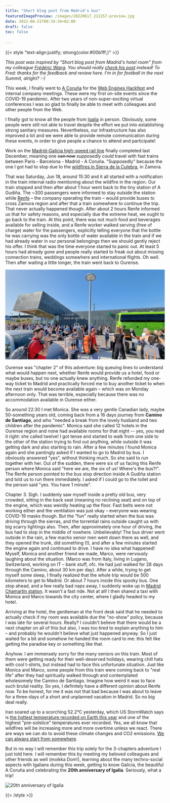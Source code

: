```yaml
---
title: "Short blog post from Madrid's bus"
featuredImagePreview: /images/20220617_212257-preview.jpg
date: 2022-06-21T00:34:34+02:00
draft: false
toc: false

---
```


{{< style "text-align:justify; strong{color:#00b1ff;}" >}}

_This post was inspired by "Short blog post from Madrid's hotel room" from my colleague [Frédéric Wang](https://frederic-wang.fr/). You should really [check his post](https://frederic-wang.fr/short-blog-post-from-madrid-s-hotel-room.html
) instead! To Fred: thanks for the feedback and review here. I'm in for football in the next Summit, alright? :-)_

This week, I finally went to [A Coruña](https://en.wikipedia.org/wiki/A_Coru%C3%B1a) for the [Web Engines Hackfest](https://webengineshackfest.org/2022/) and internal company meetings. These were my first on-site events since the COVID-19 pandemic. After two years of non-super-exciting virtual conferences I was so glad to finally be able to meet with colleagues and other people from the Web.

I finally got to know all the people from [Igalia](https://www.igalia.com/team/) in person. Obviously, some people were still not able to travel despite the effort we put into establishing strong sanitary measures. Nevertheless, our infrastructure has also improved a lot and we were able to provide remote communication during these events, in order to give people a chance to attend and participate!

Work on the [Madrid–Galicia high-speed rail line](https://en.wikipedia.org/wiki/Madrid%E2%80%93Galicia_high-speed_rail_line) finally completed last December, meaning one ~~can now~~ _supposedly could_ travel with fast trains between Paris - Barcelona - Madrid - A Coruña. "Supposedly" because the one I got had to stop due to the [wildfires in Sierra de la Culebra](https://elpais.com/espana/2022-06-18/los-incendios-avanzan-en-cataluna-castilla-y-leon-y-comunidad-valenciana.html), in Zamora. 

That was Saturday, Jun 18, around 15:30 and it all started with a notification in the train internal radio mentioning about the wildfire in the region. Our train stopped and then after about 1 hour went back to the tiny station of A Gudiña. The ~300 passengers were informed to stay outside the station while [Renfe](https://en.wikipedia.org/wiki/Renfe) –  the company operating the train – would provide buses to cross Zamora region and after that a train somewhere to continue the trip. That never actually happened though. After about 2 hours Renfe informed us that for safety reasons, and especially due the extreme heat, we ought to go back to the train. At this point, there was not much food and beverages available for selling inside, and a Renfe worker walked serving (free of charge) water for the passengers, explicitly telling everyone that the bottle he was carrying was the only bottle of water available in the train and if we had already water in our personal belongings then we should gently reject his offer. I think that was the time everyone started to panic out. At least 5 hours had already gone and people really started to freak out about missing connection trains, weddings somewhere and international flights. Oh well. Then after waiting a little longer, the train went back to Ourense.

![A Gudiña](/images/20220618_184743.jpg)

Ourense was "chapter 2" of this adventure: big queuing lines to understand what would happen next, whether Renfe would provide us a hotel, food or maybe buses, but no one actually knew anything. Renfe refunded my one-way ticket to Madrid and practically forced me to buy another ticket to when the next train would become available again – which was on Monday afternoon only. That was terrible, especially because there was no accommodation available in Ourense either.

So around 22:30 I met Monica. She was a very gentle Canadian lady, maybe 50-something years old, coming back from a 16 days journey from **Camino de Santiago**, and who "needed a break from the lovely husband and two children after the pandemic". Monica said she called 12 hotels in the Ourense region and none had available rooms for that night -- yes, you read it right: she called twelve! I got tense and started to walk from one side to the other of the station trying to find out anything, while outside it was getting dark and also starting to rain. After a few minutes I found Monica again and she pantingly asked if I wanted to go to Madrid by bus. I obviously answered "yes", without thinking much. So she said to run together with her. Out of the sudden, there were six of us facing this Renfe person where Monica said "here we are, the six of us! Where's the bus?!". The Renfe person pointed to the bus stop direction inside A Gudiña station and told us to run there immediately. I asked if I could go to the toilet and the person said "yes. You have 1 minute".

Chapter 3. Sigh. I suddenly saw myself inside a pretty old bus, very crowded, sitting in the back seat (meaning no reclining seat) and on top of the engine, which was weirdly heating up the floor. Fast belts were not working either and the ventilation was just okay – everyone was wearing COVID-19 masks though. But the "fun" really started when the bus was driving through the sierras, and the torrential rains outside caught us with big scarry lightings also. Then, after approximately one hour of driving, the bus had to stop in the middle of nowhere. Unbelievably! The bus driver went outside in the rain, a few macho senior men went down there as well, and they opened the trunk, did something (!), and after a few minutes started the engine again and continued to drive. I have no idea what happened! Myself, Monica and another friend we made, Marco, were nervously laughing about the situation. (Marco was from Italy, living in Lugano, Switzerland, working on IT – bank stuff, ofc. He had just walked for 28 days through the Camino, about 30 km per day). After a while, trying to get myself some sleep, I finally realized that the whole trip would be 500 kilometers to get to Madrid. Or about 7 hours inside this spooky bus. One stop ahead, and a few really bad naps away, I suddenly woke up in [Madrid Chamartín station](https://en.wikipedia.org/wiki/Madrid_Chamart%C3%ADn_railway_station). It wasn't a fast ride. Not at all! I then shared a taxi with Monica and Marco towards the city center, where I gladly headed to my hotel.

Arriving at the hotel, the gentleman at the front desk said that he needed to actually check if my room was available due the "no-show" policy, because I was late for several hours. Really? I couldn't believe that there would be a next chapter on all of this but also, I was too tired to explain anything to him – and probably he wouldn't believe what just happened anyway. So I just waited for a bit and somehow he handed the room card to me: this felt like getting the paradise key or something like that.

Anyhow. I am immensely sorry for the many seniors on this train. Most of them were getting ready for their well-deserved holidays, wearing chill hats with cool t-shirts, but instead had to face this unfortunate situation. Just like Monica and Marco, some people from this train were coming back to "real life" after they had spiritually walked through and contemplated wholesomely the Camino de Santiago. Imagine how weird it was to face such brutal reality. So yes, I definitely have a different opinion about Renfe now. To be honest, for me it was not that bad because I was about to leave for a three-days of a short and unplanned vacation in Madrid. So no big deal really.

Iran soared up to a scorching 52.2°C yesterday, which US StormWatch says is [the hottest temperature recorded on Earth this year](
https://twitter.com/US_Stormwatch/status/1539001882038784000?s=20&t=swdLC8J8R0lYwwBaE7tq9w
) and one of the highest "pre-solstice" temperatures ever recorded. Yes, we all know that wildfires will be increasing more and more overtime unless we react. There are ways we can do to avoid these climate changes and CO2 emissions. [We can always start from somewhere](
https://www.igalia.com/about/social-responsibility).

But in no way I will remember this trip solely for the 3-chapters adventure I just told here. I will remember this by meeting my beloved colleagues and other friends as well (moikka Dom!), learning about the many techno-social aspects with Igalians during this week, getting to know Galicia, the beautiful A Coruña and celebrating the **20th anniversary of Igalia**. Seriously, what a trip!

![20th anniversary of Igalia](/images/20220617_212257.jpg)

{{< /style >}}

